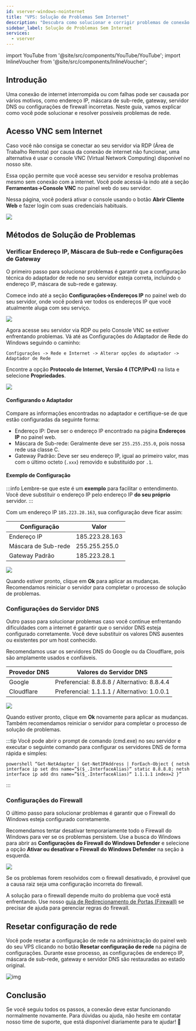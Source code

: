```yaml
---
id: vserver-windows-nointernet
title: "VPS: Solução de Problemas Sem Internet"
description: "Descubra como solucionar e corrigir problemas de conexão com a internet no seu VPS Windows de forma eficaz → Saiba mais agora"
sidebar_label: Solução de Problemas Sem Internet
services:
  - vserver
---
```


import YouTube from '@site/src/components/YouTube/YouTube';
import InlineVoucher from '@site/src/components/InlineVoucher';

## Introdução

Uma conexão de internet interrompida ou com falhas pode ser causada por vários motivos, como endereço IP, máscara de sub-rede, gateway, servidor DNS ou configurações de firewall incorretas. Neste guia, vamos explicar como você pode solucionar e resolver possíveis problemas de rede.

<YouTube videoId="VfZyNge5ikA" imageSrc="https://screensaver01.zap-hosting.com/index.php/s/pqpjBWoHGJWztQG/preview" title="Como Corrigir Problemas de Conexão com a Internet no VPS Windows" description="Prefere entender melhor vendo as coisas em ação? A gente te entende! Mergulhe no nosso vídeo que explica tudo de forma simples. Seja se estiver com pressa ou só quiser absorver a informação do jeito mais legal possível!"/>



<InlineVoucher />

## Acesso VNC sem Internet

Caso você não consiga se conectar ao seu servidor via RDP (Área de Trabalho Remota) por causa da conexão de internet não funcionar, uma alternativa é usar o console VNC (Virtual Network Computing) disponível no nosso site.

Essa opção permite que você acesse seu servidor e resolva problemas mesmo sem conexão com a internet. Você pode acessá-la indo até a seção **Ferramentas->Console VNC** no painel web do seu servidor.

Nessa página, você poderá ativar o console usando o botão **Abrir Cliente Web** e fazer login com suas credenciais habituais.

![](https://screensaver01.zap-hosting.com/index.php/s/L9ZPLHEXbydc6ZS/preview)

## Métodos de Solução de Problemas

### Verificar Endereço IP, Máscara de Sub-rede e Configurações de Gateway

O primeiro passo para solucionar problemas é garantir que a configuração técnica do adaptador de rede no seu servidor esteja correta, incluindo o endereço IP, máscara de sub-rede e gateway.

Comece indo até a seção **Configurações->Endereços IP** no painel web do seu servidor, onde você poderá ver todos os endereços IP que você atualmente aluga com seu serviço.

![](https://screensaver01.zap-hosting.com/index.php/s/8gF7Qsq5k5aYxbq/preview)

Agora acesse seu servidor via RDP ou pelo Console VNC se estiver enfrentando problemas. Vá até as Configurações do Adaptador de Rede do Windows seguindo o caminho: 
```
Configurações -> Rede e Internet -> Alterar opções do adaptador -> Adaptador de Rede
```

Encontre a opção **Protocolo de Internet, Versão 4 (TCP/IPv4)** na lista e selecione **Propriedades**.

![](https://screensaver01.zap-hosting.com/index.php/s/xYSSa2txkRkM4bx/preview)

#### Configurando o Adaptador

Compare as informações encontradas no adaptador e certifique-se de que estão configuradas da seguinte forma:
- Endereço IP: Deve ser o endereço IP encontrado na página **Endereços IP** no painel web.
- Máscara de Sub-rede: Geralmente deve ser `255.255.255.0`, pois nossa rede usa classe C.
- Gateway Padrão: Deve ser seu endereço IP, igual ao primeiro valor, mas com o último octeto (`.xxx`) removido e substituído por `.1`.

#### Exemplo de Configuração

:::info
Lembre-se que este é um **exemplo** para facilitar o entendimento. Você deve substituir o endereço IP pelo endereço IP **do seu próprio** servidor.
:::

Com um endereço IP `185.223.28.163`, sua configuração deve ficar assim:

| Configuração    | Valor          |
| --------------- | -------------- |
| Endereço IP     | 185.223.28.163 |
| Máscara de Sub-rede | 255.255.255.0  |
| Gateway Padrão  | 185.223.28.1   |

![](https://screensaver01.zap-hosting.com/index.php/s/PTjQZc5gqP2okAC/preview)

Quando estiver pronto, clique em **Ok** para aplicar as mudanças. Recomendamos reiniciar o servidor para completar o processo de solução de problemas.



### Configurações do Servidor DNS

Outro passo para solucionar problemas caso você continue enfrentando dificuldades com a internet é garantir que o servidor DNS esteja configurado corretamente. Você deve substituir os valores DNS ausentes ou existentes por um host conhecido.

Recomendamos usar os servidores DNS do Google ou da Cloudflare, pois são amplamente usados e confiáveis.

| Provedor DNS | Valores do Servidor DNS               |
| ------------ | ----------------------------------- |
| Google       | Preferencial: 8.8.8.8 / Alternativo: 8.8.4.4 |
| Cloudflare   | Preferencial: 1.1.1.1 / Alternativo: 1.0.0.1 |

![](https://screensaver01.zap-hosting.com/index.php/s/oqcR5BHBKLa3ink/preview)

Quando estiver pronto, clique em **Ok** novamente para aplicar as mudanças. Também recomendamos reiniciar o servidor para completar o processo de solução de problemas.

:::tip
Você pode abrir o prompt de comando (cmd.exe) no seu servidor e executar o seguinte comando para configurar os servidores DNS de forma rápida e simples: 
```
powershell “Get-NetAdapter | Get-NetIPAddress | ForEach-Object { netsh interface ip set dns name=”$($_.InterfaceAlias)“ static 8.8.8.8; netsh interface ip add dns name=”$($_.InterfaceAlias)“ 1.1.1.1 index=2 }”
```
:::



### Configurações do Firewall

O último passo para solucionar problemas é garantir que o Firewall do Windows esteja configurado corretamente.

Recomendamos tentar desativar temporariamente todo o Firewall do Windows para ver se os problemas persistem. Use a busca do Windows para abrir as **Configurações do Firewall do Windows Defender** e selecione a opção **Ativar ou desativar o Firewall do Windows Defender** na seção à esquerda.

![](https://screensaver01.zap-hosting.com/index.php/s/bWcPqHcCZ7ajJSA/preview)

Se os problemas forem resolvidos com o firewall desativado, é provável que a causa raiz seja uma configuração incorreta do firewall.

A solução para o firewall depende muito do problema que você está enfrentando. Use nosso [guia de Redirecionamento de Portas (Firewall)](vserver-windows-port.md) se precisar de ajuda para gerenciar regras do firewall.



## Resetar configuração de rede

Você pode resetar a configuração de rede na administração do painel web do seu VPS clicando no botão **Resetar configuração de rede** na página de configurações. Durante esse processo, as configurações de endereço IP, máscara de sub-rede, gateway e servidor DNS são restauradas ao estado original.

![img](https://screensaver01.zap-hosting.com/index.php/s/YsLZZJZEaf3pemt/preview)


## Conclusão
Se você seguiu todos os passos, a conexão deve estar funcionando normalmente novamente. Para dúvidas ou ajuda, não hesite em contatar nosso time de suporte, que está disponível diariamente para te ajudar! 🙂

<InlineVoucher />